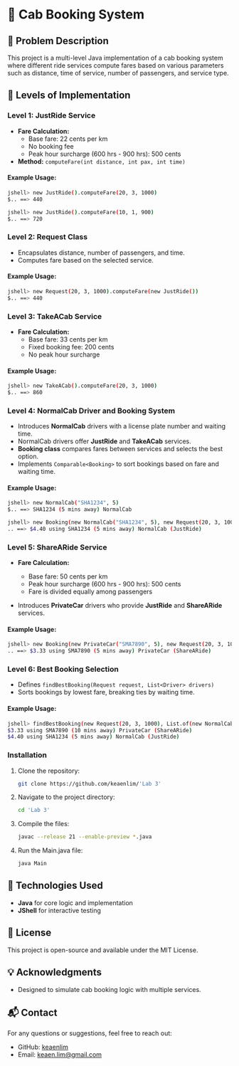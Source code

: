 # 🚖 Cab Booking System

## 📝 Problem Description

This project is a multi-level Java implementation of a cab booking system where different ride services compute fares based on various parameters such as distance, time of service, number of passengers, and service type.

## 📌 Levels of Implementation

### Level 1: JustRide Service
- **Fare Calculation:**
  - Base fare: 22 cents per km
  - No booking fee
  - Peak hour surcharge (600 hrs - 900 hrs): 500 cents
- **Method:** `computeFare(int distance, int pax, int time)`

#### Example Usage:
```sh
jshell> new JustRide().computeFare(20, 3, 1000)
$.. ==> 440

jshell> new JustRide().computeFare(10, 1, 900)
$.. ==> 720
```

### Level 2: Request Class
- Encapsulates distance, number of passengers, and time.
- Computes fare based on the selected service.

#### Example Usage:
```sh
jshell> new Request(20, 3, 1000).computeFare(new JustRide())
$.. ==> 440
```

### Level 3: TakeACab Service
- **Fare Calculation:**
  - Base fare: 33 cents per km
  - Fixed booking fee: 200 cents
  - No peak hour surcharge

#### Example Usage:
```sh
jshell> new TakeACab().computeFare(20, 3, 1000)
$.. ==> 860
```

### Level 4: NormalCab Driver and Booking System
- Introduces **NormalCab** drivers with a license plate number and waiting time.
- NormalCab drivers offer **JustRide** and **TakeACab** services.
- **Booking class** compares fares between services and selects the best option.
- Implements `Comparable<Booking>` to sort bookings based on fare and waiting time.

#### Example Usage:
```sh
jshell> new NormalCab("SHA1234", 5)
$.. ==> SHA1234 (5 mins away) NormalCab

jshell> new Booking(new NormalCab("SHA1234", 5), new Request(20, 3, 1000))
.. ==> $4.40 using SHA1234 (5 mins away) NormalCab (JustRide)
```

### Level 5: ShareARide Service
- **Fare Calculation:**
  - Base fare: 50 cents per km
  - Peak hour surcharge (600 hrs - 900 hrs): 500 cents
  - Fare is divided equally among passengers

- Introduces **PrivateCar** drivers who provide **JustRide** and **ShareARide** services.

#### Example Usage:
```sh
jshell> new Booking(new PrivateCar("SMA7890", 5), new Request(20, 3, 1000))
.. ==> $3.33 using SMA7890 (5 mins away) PrivateCar (ShareARide)
```

### Level 6: Best Booking Selection
- Defines `findBestBooking(Request request, List<Driver> drivers)`
- Sorts bookings by lowest fare, breaking ties by waiting time.

#### Example Usage:
```sh
jshell> findBestBooking(new Request(20, 3, 1000), List.of(new NormalCab("SHA1234", 5), new PrivateCar("SMA7890", 10)))
$3.33 using SMA7890 (10 mins away) PrivateCar (ShareARide)
$4.40 using SHA1234 (5 mins away) NormalCab (JustRide)
```

### Installation
1. Clone the repository:
   ```sh
   git clone https://github.com/keaenlim/'Lab 3'
   ```
2. Navigate to the project directory:
   ```sh
   cd 'Lab 3'
   ```
3. Compile the files:
   ```sh
   javac --release 21 --enable-preview *.java
   ```
4. Run the Main.java file:
   ```sh
   java Main
   ```

## 🚀 Technologies Used
- **Java** for core logic and implementation
- **JShell** for interactive testing

## 📜 License
This project is open-source and available under the MIT License.

## 💡 Acknowledgments
- Designed to simulate cab booking logic with multiple services.

## 📬 Contact
For any questions or suggestions, feel free to reach out:
- GitHub: [keaenlim](https://github.com/keaenlim)
- Email: keaen.lim@gmail.com
